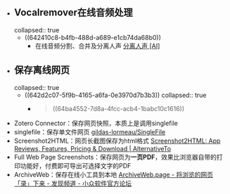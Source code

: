 - ## Vocalremover在线音频处理
  collapsed:: true
	- ((642410c8-b4fb-488d-a689-e1cb74da68b0))
		- 在线音频分割、合并及分离人声 [分离人声 [AI]](https://vocalremover.org/zh/)
- ## 保存离线网页
  collapsed:: true
	- ((642d2c07-5f9b-4165-a6fa-0e3970d7b3b3))
	  collapsed:: true
		- >((64ba4552-7d8a-4fcc-acb4-1babc10c1616))
- Zotero Connector：保存网页快照，本质上是调用singlefile
- singlefile：保存单文件网页 [gildas-lormeau/SingleFile](https://github.com/gildas-lormeau/SingleFile)
- Screenshot2HTML：网页长截图保存为html格式 [Screenshot2HTML: App Reviews, Features, Pricing & Download | AlternativeTo](https://alternativeto.net/software/screenshot2html/about/)
- Full Web Page Screenshots：保存网页为**一页PDF**，效果比浏览器自带的打印功能好，付费即可导出可选择文字的PDF
- ArchiveWeb：保存在线小工具到本地 [ArchiveWeb.page - 将浏览的网页「录」下来 - 发现频道 - 小众软件官方论坛](https://meta.appinn.net/t/topic/36335)
